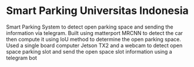 # Smart Parking Universitas Indonesia
Smart Parking System to detect open parking space and sending the information via telegram. Built using matterport MRCNN to detect the car then compute it using IoU method to determine the open parking space. Used a single board computer Jetson TX2 and a webcam to detect open space parking slot and send the open space slot information using a telegram bot
